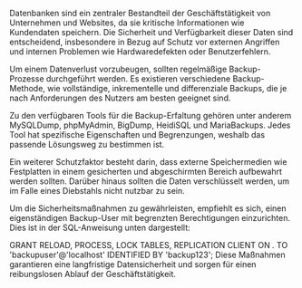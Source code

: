 Datenbanken sind ein zentraler Bestandteil der Geschäftstätigkeit von Unternehmen und Websites, da sie kritische Informationen wie Kundendaten speichern. Die Sicherheit und Verfügbarkeit dieser Daten sind entscheidend, insbesondere in Bezug auf Schutz vor externen Angriffen und internen Problemen wie Hardwaredefekten oder Benutzerfehlern.

Um einem Datenverlust vorzubeugen, sollten regelmäßige Backup-Prozesse durchgeführt werden. Es existieren verschiedene Backup-Methode, wie vollständige, inkrementelle und differenziale Backups, die je nach Anforderungen des Nutzers am besten geeignet sind.

Zu den verfügbaren Tools für die Backup-Erfaltung gehören unter anderem MySQLDump, phpMyAdmin, BigDump, HeidiSQL und MariaBackups. Jedes Tool hat spezifische Eigenschaften und Begrenzungen, weshalb das passende Lösungsweg zu bestimmen ist.

Ein weiterer Schutzfaktor besteht darin, dass externe Speichermedien wie Festplatten in einem gesicherten und abgeschirmten Bereich aufbewahrt werden sollten. Darüber hinaus sollten die Daten verschlüsselt werden, um im Falle eines Diebstahls nicht nutzbar zu sein.

Um die Sicherheitsmaßnahmen zu gewährleisten, empfiehlt es sich, einen eigenständigen Backup-User mit begrenzten Berechtigungen einzurichten. Dies ist in der SQL-Anweisung unten dargestellt:

GRANT RELOAD, PROCESS, LOCK TABLES, REPLICATION CLIENT ON *.* TO 'backupuser'@'localhost' IDENTIFIED BY 'backup123';
Diese Maßnahmen garantieren eine langfristige Datensicherheit und sorgen für einen reibungslosen Ablauf der Geschäftstätigkeit.
